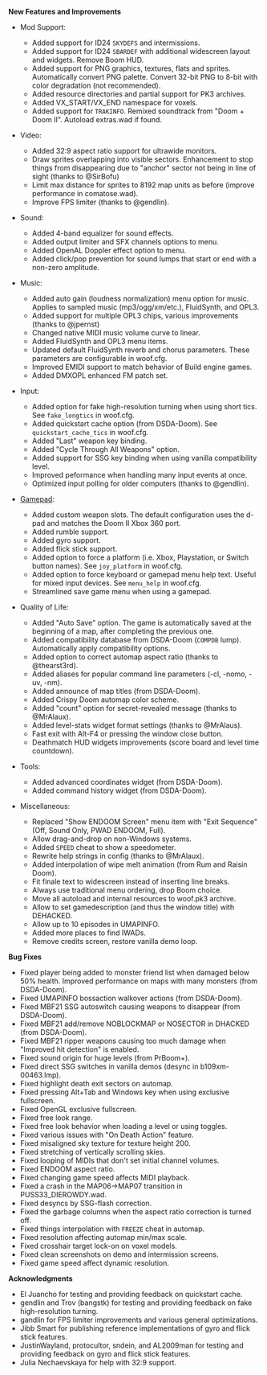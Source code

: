 **New Features and Improvements**

* Mod Support:
  - Added support for ID24 `SKYDEFS` and intermissions.
  - Added support for ID24 `SBARDEF` with additional widescreen layout and widgets. Remove Boom HUD.
  - Added support for PNG graphics, textures, flats and sprites. Automatically convert PNG palette. Convert 32-bit PNG to 8-bit with color degradation (not recommended).
  - Added resource directories and partial support for PK3 archives.
  - Added VX_START/VX_END namespace for voxels.
  - Added support for `TRAKINFO`. Remixed soundtrack from "Doom + Doom II". Autoload extras.wad if found.

* Video:
  - Added 32:9 aspect ratio support for ultrawide monitors.
  - Draw sprites overlapping into visible sectors. Enhancement to stop things from disappearing due to "anchor" sector not being in line of sight (thanks to @SirBofu)
  - Limit max distance for sprites to 8192 map units as before (improve performance in comatose.wad).
  - Improve FPS limiter (thanks to @gendlin).

* Sound:
  - Added 4-band equalizer for sound effects.
  - Added output limiter and SFX channels options to menu.
  - Added OpenAL Doppler effect option to menu.
  - Added click/pop prevention for sound lumps that start or end with a non-zero amplitude.

* Music:
  - Added auto gain (loudness normalization) menu option for music. Applies to sampled music (mp3/ogg/xm/etc.), FluidSynth, and OPL3.
  - Added support for multiple OPL3 chips, various improvements (thanks to @jpernst)
  - Changed native MIDI music volume curve to linear.
  - Added FluidSynth and OPL3 menu items.
  - Updated default FluidSynth reverb and chorus parameters. These parameters are configurable in woof.cfg.
  - Improved EMIDI support to match behavior of Build engine games.
  - Added DMXOPL enhanced FM patch set.

* Input:
  - Added option for fake high-resolution turning when using short tics. See `fake_longtics` in woof.cfg.
  - Added quickstart cache option (from DSDA-Doom). See `quickstart_cache_tics` in woof.cfg.
  - Added "Last" weapon key binding.
  - Added "Cycle Through All Weapons" option.
  - Added support for SSG key binding when using vanilla compatibility level.
  - Improved peformance when handling many input events at once.
  - Optimized input polling for older computers (thanks to @gendlin).

* [Gamepad](https://github.com/fabiangreffrath/woof/wiki/Gamepad):
  - Added custom weapon slots. The default configuration uses the d-pad and matches the Doom II Xbox 360 port.
  - Added rumble support.
  - Added gyro support.
  - Added flick stick support.
  - Added option to force a platform (i.e. Xbox, Playstation, or Switch button names). See `joy_platform` in woof.cfg.
  - Added option to force keyboard or gamepad menu help text. Useful for mixed input devices. See `menu_help` in woof.cfg.
  - Streamlined save game menu when using a gamepad.

* Quality of Life:
  - Added "Auto Save" option. The game is automatically saved at the beginning of a map, after completing the previous one.
  - Added compatibility database from DSDA-Doom (`COMPDB` lump). Automatically apply compatibility options.
  - Added option to correct automap aspect ratio (thanks to @thearst3rd).
  - Added aliases for popular command line parameters (-cl, -nomo, -uv, -nm).
  - Added announce of map titles (from DSDA-Doom).
  - Added Crispy Doom automap color scheme.
  - Added "count" option for secret-revealed message (thanks to @MrAlaux).
  - Added level-stats widget format settings (thanks to @MrAlaus).
  - Fast exit with Alt-F4 or pressing the window close button.
  - Deathmatch HUD widgets improvements (score board and level time countdown).

* Tools:
  - Added advanced coordinates widget (from DSDA-Doom).
  - Added command history widget (from DSDA-Doom).

* Miscellaneous:
  - Replaced "Show ENDOOM Screen" menu item with "Exit Sequence" (Off, Sound Only, PWAD ENDOOM, Full).
  - Allow drag-and-drop on non-Windows systems.
  - Added `SPEED` cheat to show a speedometer.
  - Rewrite help strings in config (thanks to @MrAlaux).
  - Added interpolation of wipe melt animation (from Rum and Raisin Doom).
  - Fit finale text to widescreen instead of inserting line breaks.
  - Always use traditional menu ordering, drop Boom choice.
  - Move all autoload and internal resources to woof.pk3 archive.
  - Allow to set gamedescription (and thus the window title) with DEHACKED.
  - Allow up to 10 episodes in UMAPINFO.
  - Added more places to find IWADs.
  - Remove credits screen, restore vanilla demo loop.

**Bug Fixes**

* Fixed player being added to monster friend list when damaged below 50% health. Improved performance on maps with many monsters (from DSDA-Doom).
* Fixed UMAPINFO bossaction walkover actions (from DSDA-Doom).
* Fixed MBF21 SSG autoswitch causing weapons to disappear (from DSDA-Doom).
* Fixed MBF21 add/remove NOBLOCKMAP or NOSECTOR in DHACKED (from DSDA-Doom).
* Fixed MBF21 ripper weapons causing too much damage when "Improved hit detection" is enabled.
* Fixed sound origin for huge levels (from PrBoom+).
* Fixed direct SSG switches in vanilla demos (desync in b109xm-00463.lmp).
* Fixed highlight death exit sectors on automap.
* Fixed pressing Alt+Tab and Windows key when using exclusive fullscreen.
* Fixed OpenGL exclusive fullscreen.
* Fixed free look range.
* Fixed free look behavior when loading a level or using toggles.
* Fixed various issues with "On Death Action" feature.
* Fixed misaligned sky texture for texture height 200.
* Fixed stretching of vertically scrolling skies.
* Fixed looping of MIDIs that don't set initial channel volumes.
* Fixed ENDOOM aspect ratio.
* Fixed changing game speed affects MIDI playback.
* Fixed a crash in the MAP06->MAP07 transition in PUSS33_DIEROWDY.wad.
* Fixed desyncs by SSG-flash correction.
* Fixed the garbage columns when the aspect ratio correction is turned off.
* Fixed things interpolation with `FREEZE` cheat in automap.
* Fixed resolution affecting automap min/max scale.
* Fixed crosshair target lock-on on voxel models.
* Fixed clean screenshots on demo and intermission screens.
* Fixed game speed affect dynamic resolution.

**Acknowledgments**

* El Juancho for testing and providing feedback on quickstart cache.
* gendlin and Trov (bangstk) for testing and providing feedback on fake high-resolution turning.
* gandlin for FPS limiter improvements and various general optimizations.
* Jibb Smart for publishing reference implementations of gyro and flick stick features.
* JustinWayland, protocultor, sndein, and AL2009man for testing and providing feedback on gyro and flick stick features.
* Julia Nechaevskaya for help with 32:9 support.
